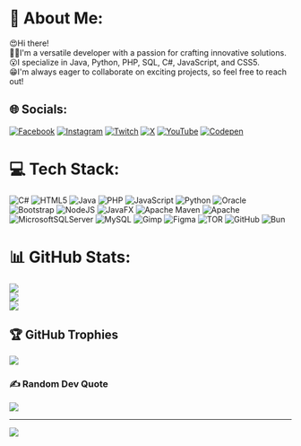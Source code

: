 # 💫 About Me:

😍Hi there!<br>👨‍💻I'm a versatile developer with a passion for crafting innovative solutions. <br>😮I specialize in Java, Python, PHP, SQL, C#, JavaScript, and CSS5.<br>😁I'm always eager to collaborate on exciting projects, so feel free to reach out!

## 🌐 Socials:

[![Facebook](https://img.shields.io/badge/Facebook-%231877F2.svg?logo=Facebook&logoColor=white)](https://facebook.com/kpahimna) [![Instagram](https://img.shields.io/badge/Instagram-%23E4405F.svg?logo=Instagram&logoColor=white)](https://instagram.com/kpahimna) [![Twitch](https://img.shields.io/badge/Twitch-%239146FF.svg?logo=Twitch&logoColor=white)](https://twitch.tv/kpahimna) [![X](https://img.shields.io/badge/X-black.svg?logo=X&logoColor=white)](https://x.com/k_klenn) [![YouTube](https://img.shields.io/badge/YouTube-%23FF0000.svg?logo=YouTube&logoColor=white)](https://youtube.com/@MRCoding) [![Codepen](https://img.shields.io/badge/Codepen-000000?style=for-the-badge&logo=codepen&logoColor=white)](https://codepen.io/Klenn-Pahimna)

# 💻 Tech Stack:

![C#](https://img.shields.io/badge/c%23-%23239120.svg?style=for-the-badge&logo=csharp&logoColor=white) ![HTML5](https://img.shields.io/badge/html5-%23E34F26.svg?style=for-the-badge&logo=html5&logoColor=white) ![Java](https://img.shields.io/badge/java-%23ED8B00.svg?style=for-the-badge&logo=openjdk&logoColor=white) ![PHP](https://img.shields.io/badge/php-%23777BB4.svg?style=for-the-badge&logo=php&logoColor=white) ![JavaScript](https://img.shields.io/badge/javascript-%23323330.svg?style=for-the-badge&logo=javascript&logoColor=%23F7DF1E) ![Python](https://img.shields.io/badge/python-3670A0?style=for-the-badge&logo=python&logoColor=ffdd54) ![Oracle](https://img.shields.io/badge/Oracle-F80000?style=for-the-badge&logo=oracle&logoColor=white) ![Bootstrap](https://img.shields.io/badge/bootstrap-%238511FA.svg?style=for-the-badge&logo=bootstrap&logoColor=white) ![NodeJS](https://img.shields.io/badge/node.js-6DA55F?style=for-the-badge&logo=node.js&logoColor=white) ![JavaFX](https://img.shields.io/badge/javafx-%23FF0000.svg?style=for-the-badge&logo=javafx&logoColor=white) ![Apache Maven](https://img.shields.io/badge/Apache%20Maven-C71A36?style=for-the-badge&logo=Apache%20Maven&logoColor=white) ![Apache](https://img.shields.io/badge/apache-%23D42029.svg?style=for-the-badge&logo=apache&logoColor=white) ![MicrosoftSQLServer](https://img.shields.io/badge/Microsoft%20SQL%20Server-CC2927?style=for-the-badge&logo=microsoft%20sql%20server&logoColor=white) ![MySQL](https://img.shields.io/badge/mysql-4479A1.svg?style=for-the-badge&logo=mysql&logoColor=white) ![Gimp](https://img.shields.io/badge/Gimp-657D8B?style=for-the-badge&logo=gimp&logoColor=FFFFFF) ![Figma](https://img.shields.io/badge/figma-%23F24E1E.svg?style=for-the-badge&logo=figma&logoColor=white) ![TOR](https://img.shields.io/badge/tor-%237E4798.svg?style=for-the-badge&logo=tor-project&logoColor=white) ![GitHub](https://img.shields.io/badge/github-%23121011.svg?style=for-the-badge&logo=github&logoColor=white) ![Bun](https://img.shields.io/badge/Bun-%23000000.svg?style=for-the-badge&logo=bun&logoColor=white)

# 📊 GitHub Stats:

![](https://github-readme-stats.vercel.app/api?username=sanguirIS&theme=dracula&hide_border=false&include_all_commits=true&count_private=false)<br/>
![](https://github-readme-streak-stats.herokuapp.com/?user=sanguirIS&theme=dracula&hide_border=false)<br/>
![](https://github-readme-stats.vercel.app/api/top-langs/?username=sanguirIS&theme=dracula&hide_border=false&include_all_commits=true&count_private=false&layout=compact)

## 🏆 GitHub Trophies

![](https://github-profile-trophy.vercel.app/?username=sanguirIS&theme=darcula&no-frame=false&no-bg=true&margin-w=4)

### ✍️ Random Dev Quote

![](https://quotes-github-readme.vercel.app/api?type=horizontal&theme=radical)

---

[![](https://visitcount.itsvg.in/api?id=sanguirIS&icon=0&color=0)](https://visitcount.itsvg.in)

<!-- Proudly created with GPRM ( https://gprm.itsvg.in ) -->
